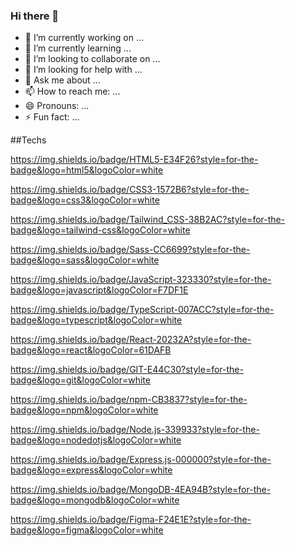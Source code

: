 ### Hi there 👋
- 🔭 I’m currently working on ...
- 🌱 I’m currently learning ...
- 👯 I’m looking to collaborate on ...
- 🤔 I’m looking for help with ...
- 💬 Ask me about ...
- 📫 How to reach me: ...
- 😄 Pronouns: ...
- ⚡ Fun fact: ...

##Techs

https://img.shields.io/badge/HTML5-E34F26?style=for-the-badge&logo=html5&logoColor=white

https://img.shields.io/badge/CSS3-1572B6?style=for-the-badge&logo=css3&logoColor=white

https://img.shields.io/badge/Tailwind_CSS-38B2AC?style=for-the-badge&logo=tailwind-css&logoColor=white

https://img.shields.io/badge/Sass-CC6699?style=for-the-badge&logo=sass&logoColor=white


https://img.shields.io/badge/JavaScript-323330?style=for-the-badge&logo=javascript&logoColor=F7DF1E

https://img.shields.io/badge/TypeScript-007ACC?style=for-the-badge&logo=typescript&logoColor=white


https://img.shields.io/badge/React-20232A?style=for-the-badge&logo=react&logoColor=61DAFB

https://img.shields.io/badge/GIT-E44C30?style=for-the-badge&logo=git&logoColor=white


https://img.shields.io/badge/npm-CB3837?style=for-the-badge&logo=npm&logoColor=white

https://img.shields.io/badge/Node.js-339933?style=for-the-badge&logo=nodedotjs&logoColor=white

https://img.shields.io/badge/Express.js-000000?style=for-the-badge&logo=express&logoColor=white

https://img.shields.io/badge/MongoDB-4EA94B?style=for-the-badge&logo=mongodb&logoColor=white

https://img.shields.io/badge/Figma-F24E1E?style=for-the-badge&logo=figma&logoColor=white


<!--
**dev0x451/dev0x451** is a ✨ _special_ ✨ repository because its `README.md` (this file) appears on your GitHub profile.

Here are some ideas to get you started:


-->

